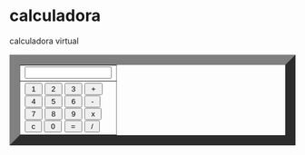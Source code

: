 # calculadora
calculadora virtual

<html>
<head>
</head>
<body>
<form name="calculo">
<table border=18>
<tr> <td>
<input name="input"  size="16" >
</td> </tr>
<tr> <td>
<input type= "button" name="um" value=" 1 "onclick="calculo.input.value += '1'">
<input type= "button" name="dois" value=" 2 "onclick="calculo.input.value += '2'">
<input type= "button" name="tres" value=" 3 "onclick="calculo.input.value += '3'">
<input type= "button" name="mais" value=" + "onclick="calculo.input.value += ' + '">
<br>
<input type= "button" name="quatro" value=" 4 "onclick="calculo.input.value += '4'">
<input type= "button" name="cinco" value=" 5 "onclick="calculo.input.value += '5'">
<input type= "button" name="seis" value=" 6 "onclick="calculo.input.value += '6'">
<input type= "button" name="menos" value=" - "onclick="calculo.input.value += ' - '">
<br>
<input type= "button" name="sete" value=" 7 "onclick="calculo.input.value += '7'">
<input type= "button" name="oito" value=" 8 "onclick="calculo.input.value += '8'">
<input type= "button" name="nove" value=" 9 "onclick="calculo.input.value += '9'">
<input type= "button" name="multip" value=" x "onclick="calculo.input.value += ' * '">
<br>
<input type= "button" name="limpar" value=" c "onclick="calculo.input.value = ''">
<input type= "button" name="zero" value=" 0 "onclick="calculo.input.value += '0'">
<input type= "button" name="igual" value=" = "onclick="calculo.input.value = eval(calculo.input.value)">
<input type= "button" name="divisao" value=" / "onclick="calculo.input.value += ' / '">
<br>
</td></tr>
</table>
</form>
</body>
</html>















